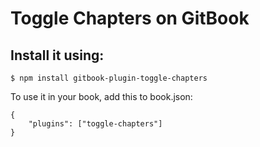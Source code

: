 # Toggle Chapters on GitBook




































































































































<extoc></extoc>

## Install it using:

```$ npm install gitbook-plugin-toggle-chapters```

To use it in your book, add this to book.json:
```
{
    "plugins": ["toggle-chapters"]
}
```
